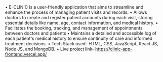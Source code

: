 •	E-CLINIC is a user-friendly application that aims to streamline and enhance the process of managing patient visits and records.
•	Allows doctors to create and register patient accounts during each visit, storing essential details like name, age, contact information, and medical history.
•	Facilitates the booking, tracking, and management of appointments between doctors and patients 
•	Maintains a detailed and accessible log of each patient's medical history to ensure continuity of care and informed treatment decisions.
•	Tech Stack used- HTML, CSS, JavaScript, React JS, Node JS, and MongoDB.
•	Live project link- https://clinic-app-frontend.vercel.app/


